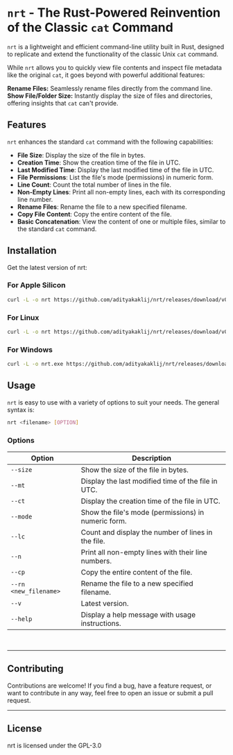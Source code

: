 # `nrt` - The Rust-Powered Reinvention of the Classic `cat` Command


`nrt` is a lightweight and efficient command-line utility built in Rust, designed to replicate and extend the functionality of the classic Unix `cat` command. 

While `nrt` allows you to quickly view file contents and inspect file metadata like the original `cat`, it goes beyond with powerful additional features:

**Rename Files:** Seamlessly rename files directly from the command line.
**Show File/Folder Size:** Instantly display the size of files and directories, offering insights that `cat` can't provide.


## Features

`nrt` enhances the standard `cat` command with the following capabilities:

- **File Size**: Display the size of the file in bytes.
- **Creation Time**: Show the creation time of the file in UTC.
- **Last Modified Time**: Display the last modified time of the file in UTC.
- **File Permissions**: List the file's mode (permissions) in numeric form.
- **Line Count**: Count the total number of lines in the file.
- **Non-Empty Lines**: Print all non-empty lines, each with its corresponding line number.
- **Rename Files**: Rename the file to a new specified filename.
- **Copy File Content**: Copy the entire content of the file.
- **Basic Concatenation**: View the content of one or multiple files, similar to the standard `cat` command.

## Installation

Get the latest version of nrt:

### For Apple Silicon

```sh
curl -L -o nrt https://github.com/adityakaklij/nrt/releases/download/v0.1.1_Linux/nrt && chmod +x nrt && sudo mv nrt /usr/local/bin/
```

### For Linux

```sh
curl -L -o nrt https://github.com/adityakaklij/nrt/releases/download/v0.1.0-Linux/nrt && chmod +x nrt && sudo mv nrt /usr/local/bin/
```

### For Windows

```sh
curl -L -o nrt.exe https://github.com/adityakaklij/nrt/releases/download/v0.1.0-Windows/nrt.exe && move nrt.exe C:\Windows\System32\
```


## Usage

`nrt` is easy to use with a variety of options to suit your needs. 
The general syntax is:

```sh
nrt <filename> [OPTION]
```

### Options

| Option               | Description                                               |
|----------------------|-----------------------------------------------------------|
| `--size`             | Show the size of the file in bytes.                        |
| `--mt`               | Display the last modified time of the file in UTC.         |
| `--ct`               | Display the creation time of the file in UTC.              |
| `--mode`             | Show the file's mode (permissions) in numeric form.        |
| `--lc`               | Count and display the number of lines in the file.         |
| `--n`                | Print all non-empty lines with their line numbers.         |
| `--cp`               | Copy the entire content of the file.                       |
| `--rn <new_filename>`| Rename the file to a new specified filename.               |
| `--v`             | Latest version.                                               |
| `--help`             | Display a help message with usage instructions.            |



<br>
<hr>

## Contributing
Contributions are welcome! If you find a bug, have a feature request, or want to contribute in any way, feel free to open an issue or submit a pull request.

<hr>

## License
nrt is licensed under the GPL-3.0